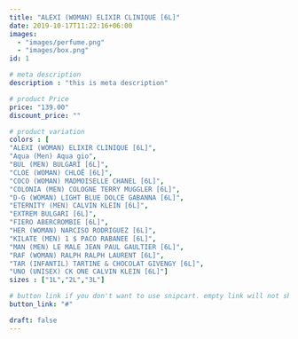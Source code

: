 ```yaml
---
title: "ALEXI (WOMAN) ELIXIR CLINIQUE [6L]"
date: 2019-10-17T11:22:16+06:00
images: 
  - "images/perfume.png"
  - "images/box.png"
id: 1

# meta description
description : "this is meta description"

# product Price
price: "139.00"
discount_price: ""

# product variation
colors : [
"ALEXI (WOMAN) ELIXIR CLINIQUE [6L]",
"Aqua (Men) Aqua gio",
"BUL (MEN) BULGARI [6L]",
"CLOE (WOMAN) CHLOË [6L]",
"COCO (WOMAN) MADMOISELLE CHANEL [6L]",
"COLONIA (MEN) COLOGNE TERRY MUGGLER [6L]",
"D-G (WOMAN) LIGHT BLUE DOLCE GABANNA [6L]",
"ETERNITY (MEN) CALVIN KLEIN [6L]",
"EXTREM BULGARI [6L]",
"FIERO ABERCROMBIE [6L]",
"HER (WOMAN) NARCISO RODRIGUEZ [6L]",
"KILATE (MEN) 1 $ PACO RABANEE [6L]",
"MAN (MEN) LE MALE JEAN PAUL GAULTIER [6L]",
"RAF (WOMAN) RALPH RALPH LAURENT [6L]",
"TAR (INFANTIL) TARTINE & CHOCOLAT GIVENGY [6L]",
"UNO (UNISEX) CK ONE CALVIN KLEIN [6L]"]
sizes : ["1L","2L","3L"]

# button link if you don't want to use snipcart. empty link will not show button
button_link: "#"

draft: false
---
```

